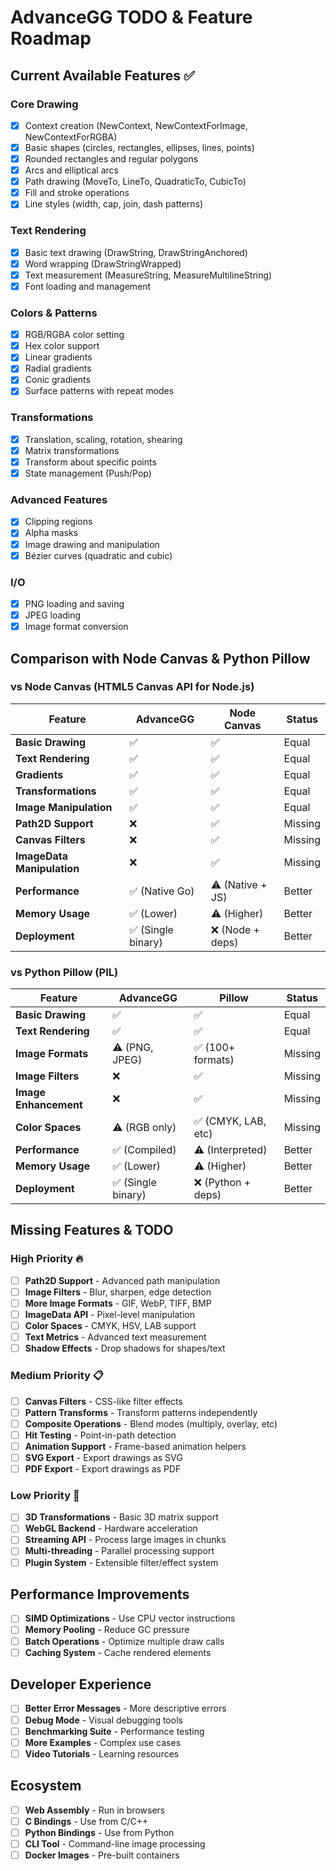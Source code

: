 # AdvanceGG TODO & Feature Roadmap

## Current Available Features ✅

### Core Drawing
- [x] Context creation (NewContext, NewContextForImage, NewContextForRGBA)
- [x] Basic shapes (circles, rectangles, ellipses, lines, points)
- [x] Rounded rectangles and regular polygons
- [x] Arcs and elliptical arcs
- [x] Path drawing (MoveTo, LineTo, QuadraticTo, CubicTo)
- [x] Fill and stroke operations
- [x] Line styles (width, cap, join, dash patterns)

### Text Rendering
- [x] Basic text drawing (DrawString, DrawStringAnchored)
- [x] Word wrapping (DrawStringWrapped)
- [x] Text measurement (MeasureString, MeasureMultilineString)
- [x] Font loading and management

### Colors & Patterns
- [x] RGB/RGBA color setting
- [x] Hex color support
- [x] Linear gradients
- [x] Radial gradients
- [x] Conic gradients
- [x] Surface patterns with repeat modes

### Transformations
- [x] Translation, scaling, rotation, shearing
- [x] Matrix transformations
- [x] Transform about specific points
- [x] State management (Push/Pop)

### Advanced Features
- [x] Clipping regions
- [x] Alpha masks
- [x] Image drawing and manipulation
- [x] Bézier curves (quadratic and cubic)

### I/O
- [x] PNG loading and saving
- [x] JPEG loading
- [x] Image format conversion

## Comparison with Node Canvas & Python Pillow

### vs Node Canvas (HTML5 Canvas API for Node.js)

| Feature | AdvanceGG | Node Canvas | Status |
|---------|-----------|-------------|---------|
| **Basic Drawing** | ✅ | ✅ | Equal |
| **Text Rendering** | ✅ | ✅ | Equal |
| **Gradients** | ✅ | ✅ | Equal |
| **Transformations** | ✅ | ✅ | Equal |
| **Image Manipulation** | ✅ | ✅ | Equal |
| **Path2D Support** | ❌ | ✅ | Missing |
| **Canvas Filters** | ❌ | ✅ | Missing |
| **ImageData Manipulation** | ❌ | ✅ | Missing |
| **Performance** | ✅ (Native Go) | ⚠️ (Native + JS) | Better |
| **Memory Usage** | ✅ (Lower) | ⚠️ (Higher) | Better |
| **Deployment** | ✅ (Single binary) | ❌ (Node + deps) | Better |

### vs Python Pillow (PIL)

| Feature | AdvanceGG | Pillow | Status |
|---------|-----------|---------|---------|
| **Basic Drawing** | ✅ | ✅ | Equal |
| **Text Rendering** | ✅ | ✅ | Equal |
| **Image Formats** | ⚠️ (PNG, JPEG) | ✅ (100+ formats) | Missing |
| **Image Filters** | ❌ | ✅ | Missing |
| **Image Enhancement** | ❌ | ✅ | Missing |
| **Color Spaces** | ⚠️ (RGB only) | ✅ (CMYK, LAB, etc) | Missing |
| **Performance** | ✅ (Compiled) | ⚠️ (Interpreted) | Better |
| **Memory Usage** | ✅ (Lower) | ⚠️ (Higher) | Better |
| **Deployment** | ✅ (Single binary) | ❌ (Python + deps) | Better |

## Missing Features & TODO

### High Priority 🔥
- [ ] **Path2D Support** - Advanced path manipulation
- [ ] **Image Filters** - Blur, sharpen, edge detection
- [ ] **More Image Formats** - GIF, WebP, TIFF, BMP
- [ ] **ImageData API** - Pixel-level manipulation
- [ ] **Color Spaces** - CMYK, HSV, LAB support
- [ ] **Text Metrics** - Advanced text measurement
- [ ] **Shadow Effects** - Drop shadows for shapes/text

### Medium Priority 📋
- [ ] **Canvas Filters** - CSS-like filter effects
- [ ] **Pattern Transforms** - Transform patterns independently
- [ ] **Composite Operations** - Blend modes (multiply, overlay, etc)
- [ ] **Hit Testing** - Point-in-path detection
- [ ] **Animation Support** - Frame-based animation helpers
- [ ] **SVG Export** - Export drawings as SVG
- [ ] **PDF Export** - Export drawings as PDF

### Low Priority 📝
- [ ] **3D Transformations** - Basic 3D matrix support
- [ ] **WebGL Backend** - Hardware acceleration
- [ ] **Streaming API** - Process large images in chunks
- [ ] **Multi-threading** - Parallel processing support
- [ ] **Plugin System** - Extensible filter/effect system

## Performance Improvements
- [ ] **SIMD Optimizations** - Use CPU vector instructions
- [ ] **Memory Pooling** - Reduce GC pressure
- [ ] **Batch Operations** - Optimize multiple draw calls
- [ ] **Caching System** - Cache rendered elements

## Developer Experience
- [ ] **Better Error Messages** - More descriptive errors
- [ ] **Debug Mode** - Visual debugging tools
- [ ] **Benchmarking Suite** - Performance testing
- [ ] **More Examples** - Complex use cases
- [ ] **Video Tutorials** - Learning resources

## Ecosystem
- [ ] **Web Assembly** - Run in browsers
- [ ] **C Bindings** - Use from C/C++
- [ ] **Python Bindings** - Use from Python
- [ ] **CLI Tool** - Command-line image processing
- [ ] **Docker Images** - Pre-built containers
